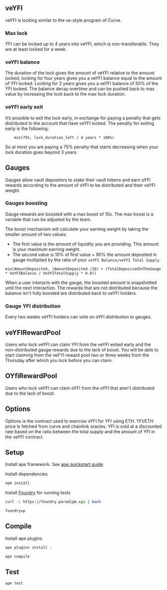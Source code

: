 ## veYFI

veYFI is locking similar to the ve-style program of Curve. 

### Max lock

YFI can be locked up to 4 years into veYFI, which is non-transferable. They are at least locked for a week.

### veYFI balance

The duration of the lock gives the amount of veYFI relative to the amount locked, locking for four years gives you a veYFI balance equal to the amount of YFI locked. Locking for 2 years gives you a veYFI balance of 50% of the YFI locked.
The balance decay overtime and can be pushed back to max value by increasing the lock back to the max lock duration.


### veYFI early exit
It’s possible to exit the lock early, in exchange for paying a penalty that gets distributed to the account that have veYFI locked. The penalty for exiting early is the following: 
```
    min(75%, lock_duration_left / 4 years * 100%)
```
So at most you are paying a 75% penalty that starts decreasing when your lock duration goes beyond 3 years.

## Gauges

Gauges allow vault depositors to stake their vault tokens and earn oYFI rewards according to the amount of oYFI to be distributed and their veYFI weight.

### Gauges boosting

Gauge rewards are boosted with a max boost of 10x. The max boost is a variable that can be adjusted by the team.

The boost mechanism will calculate your earning weight by taking the smaller amount of two values:
- The first value is the amount of liquidity you are providing. This amount is your maximum earning weight.
- The second value is 10% of first value + 90% the amount deposited in gauge multiplied by the ratio of your `veYFI Balance/veYFI Total Supply`.
```
min(AmountDeposited, (AmountDeposited /10) + (TotalDepositedInTheGauge * VeYFIBalance / VeYFITotalSupply * 0.9))
```
When a user interacts with the gauge, the boosted amount is snapshotted until the next interaction.
The rewards that are not distributed because the balance isn't fully boosted are distributed back to veYFI holders.

### Gauge YFI distribution

Every two weeks veYFI holders can vote on oYFI distribution to gauges.

## veYFIRewardPool

Users who lock veYFI can claim YFI from the veYFI exited early and the non-distributed gauge rewards due to the lack of boost.
You will be able to start claiming from the veFYI reward pool two or three weeks from the Thursday after which you lock before you can claim.


## OYfiRewardPool

Users who lock veYFI can claim oYFI from the oYFI that aren't distributed due to the lack of boost.

## Options

Options is the contract used to exercise oYFI for YFI using ETH. YFI/ETH price is fetched from curve and chainlink oracles. YFI is sold at a discounted rate based on the ratio between the total supply and the amount of YFI in the veYFI contract.

## Setup

Install ape framework. See [ape quickstart guide](https://docs.apeworx.io/ape/stable/userguides/quickstart.html)

Install dependencies
```bash
npm install
```

Install [Foundry](https://github.com/foundry-rs/foundry) for running tests
```bash
curl -L https://foundry.paradigm.xyz | bash
```

```bash
foundryup
```

## Compile

Install ape plugins
```bash
ape plugins install .
```

```bash
ape compile
```

## Test

```bash
ape test
```
